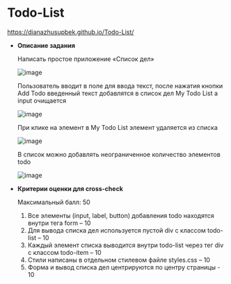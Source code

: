 # Todo-List
https://dianazhusupbek.github.io/Todo-List/

- **Описание задания**
    
    Написать простое приложение «Список дел»
    
    ![image](https://user-images.githubusercontent.com/88156532/153879716-feedda07-7edc-4281-8c81-ddead8d21cfd.png)
    
    Пользователь вводит в поле для ввода текст, после нажатия кнопки Add Todo введенный текст добавлятся в список дел My Todo List а input      очищается
    
   ![image](https://user-images.githubusercontent.com/88156532/153879819-b3676298-d48e-478c-96f6-2e1d5bc64574.png)
   
    При клике на элемент в My Todo List элемент удаляется из списка
 
    ![image](https://user-images.githubusercontent.com/88156532/153879843-f6b4d4d1-f2a4-4a65-8d86-5cc7acafca5f.png)   

    В список можно добавлять неограниченное количество элементов todo
 
    ![image](https://user-images.githubusercontent.com/88156532/153880069-10c022e8-cc9a-43c1-b9a7-359078b0a1ff.png)

    
- **Критерии оценки для cross-check**
    
    Максимальный балл: 50
    
    1. Все элементы (input, label, button) добавления todo находятся внутри тега form – 10
    2. Для вывода списка дел используется пустой div c классом todo-list – 10
    3. Каждый элемент списка выводится внутри todo-list через тег div c классом todo-item – 10
    4. Стили написаны в отдельном стилевом файле styles.css – 10
    5. Форма и вывод списка дел центрируются по центру страницы - 10
